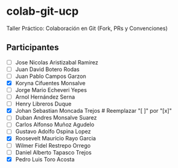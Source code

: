 # colab-git-ucp
Taller Práctico: Colaboración en Git (Fork, PRs y Convenciones)
## Participantes
- [ ] Jose Nicolas Aristizabal Ramirez
- [ ] Juan David Botero Rodas
- [ ] Juan Pablo Campos Garzon
- [x] Koryna Cifuentes Monsalve
- [ ] Jorge Mario	Echeveri Yepes
- [ ] Arnol	Hernández Serna
- [ ] Henry	Libreros Duque
- [x] Johan Sebastian	Moncada Trejos  # Reemplazar "[ ]" por "[x]"
- [ ] Duban Andres Monsalve Suarez
- [ ] Carlos Alfonso Muñoz Agudelo
- [ ] Gustavo Adolfo Ospina Lopez
- [x] Roosevelt Mauricio Rayo Garcia
- [ ] Wilmer Fidel Restrepo Orrego
- [ ] Daniel Alberto Tapasco Trejos
- [x] Pedro Luis Toro Acosta
